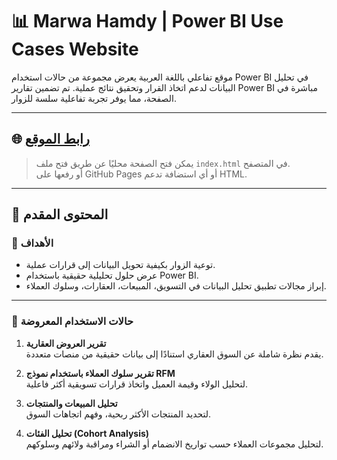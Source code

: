 # 📊 Marwa Hamdy | Power BI Use Cases Website

موقع تفاعلي باللغة العربية يعرض مجموعة من حالات استخدام Power BI في تحليل البيانات لدعم اتخاذ القرار وتحقيق نتائج عملية. تم تضمين تقارير Power BI مباشرة في الصفحة، مما يوفر تجربة تفاعلية سلسة للزوار.

---

## 🌐  [رابط الموقع](https://marwa7mdi.github.io/)

> يمكن فتح الصفحة محليًا عن طريق فتح ملف `index.html` في المتصفح.  
> أو رفعها على GitHub Pages أو أي استضافة تدعم HTML.

---

## 🧰 المحتوى المقدم

### 🎯 الأهداف

- توعية الزوار بكيفية تحويل البيانات إلى قرارات عملية.
- عرض حلول تحليلية حقيقية باستخدام Power BI.
- إبراز مجالات تطبيق تحليل البيانات في التسويق، المبيعات، العقارات، وسلوك العملاء.

---

### 📄 حالات الاستخدام المعروضة

1. **تقرير العروض العقارية**  
   يقدم نظرة شاملة عن السوق العقاري استنادًا إلى بيانات حقيقية من منصات متعددة.

2. **تقرير سلوك العملاء باستخدام نموذج RFM**  
   لتحليل الولاء وقيمة العميل واتخاذ قرارات تسويقية أكثر فاعلية.

3. **تحليل المبيعات والمنتجات**  
   لتحديد المنتجات الأكثر ربحية، وفهم اتجاهات السوق.

4. **تحليل الفئات (Cohort Analysis)**  
   لتحليل مجموعات العملاء حسب تواريخ الانضمام أو الشراء ومراقبة ولائهم وسلوكهم.
